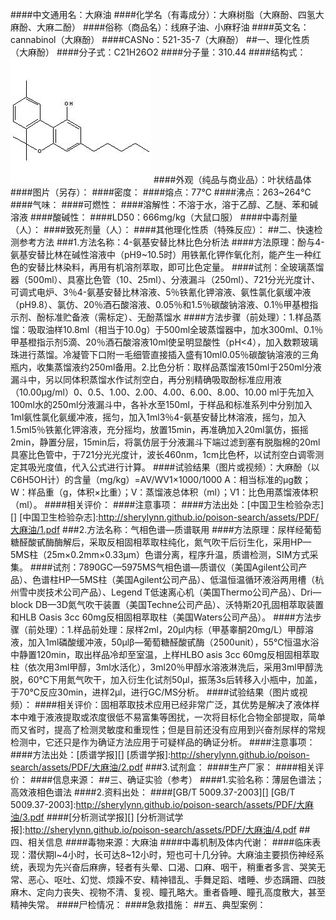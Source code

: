 ####中文通用名：大麻油
####化学名（有毒成分）：大麻树脂（大麻酚、四氢大麻酚、大麻二酚）
####俗称（商品名）：线麻子油、小麻籽油
####英文名：cannabinol（大麻酚）
####CASNo：521-35-7（大麻酚）
##一、理化性质（大麻酚）
####分子式：C21H26O2
####分子量：310.44
####结构式：![结构式](./assets/duwu/大麻油/@0结构式.jpg)
####外观（纯品与商业品）：叶状结晶体
####图片（另存）：
####密度：
####熔点：77℃
####沸点：263~264℃
####气味：
####可燃性：
####溶解性：不溶于水，溶于乙醇、乙醚、苯和碱溶液
####酸碱性：
####LD50：666mg/kg（大鼠口服）
####中毒剂量（人）：
####致死剂量（人）：
####其他理化性质（特殊反应）：
##二、快速检测参考方法
###1.方法名称：4-氨基安替比林比色分析法
####方法原理：酚与4-氨基安替比林在碱性溶液中（pH9~10.5时）用铁氰化钾作氧化剂，能产生一种红色的安替比林染料，再用有机溶剂萃取，即可比色定量。
####试剂：全玻璃蒸馏器（500ml）、具塞比色管（10、25ml）、分液漏斗（250ml）、721分光光度计、可调式电炉、3％4-氨基安替比林溶液、5％铁氰化钾溶液、氨性氯化氨缓冲液（pH9.8）、氯仿、20％酒石酸溶液、0.05％和1.5％碳酸钠溶液、0.1％甲基橙指示剂、酚标准贮备液（需标定）、无酚蒸馏水
####方法步骤（前处理）：1.样品蒸馏：吸取油样10.8ml（相当于10.0g）于500ml全玻蒸馏器中，加水300ml、0.1％甲基橙指示剂5滴、20％酒石酸溶液10ml使呈明显酸性（pH<4），加入数颗玻璃珠进行蒸馏。冷凝管下口附一毛细管直接插入盛有10ml0.05％碳酸钠溶液的三角瓶内，收集蒸馏液约250ml备用。2.比色分析：取样品蒸馏液150ml于250ml分液漏斗中，另以同体积蒸馏水作试剂空白，再分别精确吸取酚标准应用液（10.00μg/ml）0、0.5、1.00、2.00、4.00、6.00、8.00、10.00 ml于先加入100ml水的250ml分液漏斗中，各补水至150ml，于样品和标准系列中分别加入1ml氨性氯化氨缓冲液，摇匀，加入1ml3％4-氨基安替比林溶液，摇匀，加入1.5ml5％铁氰化钾溶液，充分摇均，放置15min，再准确加入20ml氯仿，振摇2min，静置分层，15min后，将氯仿层于分液漏斗下端过滤到塞有脱脂棉的20ml具塞比色管中，于721分光光度计，波长460nm，1cm比色杯，以试剂空白调零测定其吸光度值，代入公式进行计算。
####试验结果（图片或视频）：大麻酚（以C6H5OH计）的含量（mg/kg）=AV/WV1×1000/1000 A：相当标准的μg数；W：样品重（g，体积×比重）；V：蒸馏液总体积（ml）；V1：比色用蒸馏液体积（ml）。
####相关评价：
####注意事项：
####方法出处：[中国卫生检验杂志][]
[中国卫生检验杂志]:http://sherylynn.github.io/poison-search/assets/PDF/大麻油/1.pdf
###2.方法名称：气相色谱—质谱联用
####方法原理：尿样经葡萄糖醛酸甙酶酶解后，采取反相固相萃取柱纯化，氮气吹干后衍生化，采用HP—5MS柱（25m×0.2mm×0.33μm）色谱分离，程序升温，质谱检测，SIM方式采集。
####试剂：7890GC—5975MS气相色谱—质谱仪（美国Agilent公司产品）、色谱柱HP—5MS柱（美国Agilent公司产品）、低温恒温循环液浴两用槽（杭州雪中炭技术公司产品）、Legend T低速离心机（美国Thermo公司产品）、Dri—block DB—3D氮气吹干装置（美国Techne公司产品）、沃特斯20孔固相萃取装置和HLB Oasis 3cc 60mg反相固相萃取柱（美国Waters公司产品）。
####方法步骤（前处理）：1.样品前处理：尿样2ml，20μl内标（甲基睾酮20mg/L）甲醇溶液，加入1ml磷酸缓冲液，50μlβ—葡萄糖醛酸甙酶（2500unit），55℃恒温水浴中静置120min，取出样品冷却至室温，上样HLBO asis 3cc 60mg反相固相萃取柱（依次用3ml甲醇，3ml水活化），3ml20％甲醇水溶液淋洗后，采用3ml甲醇洗脱，60℃下用氮气吹干，加入衍生化试剂50μl，振荡3s后转移入小瓶中，加盖，于70℃反应30min，进样2μl，进行GC/MS分析。
####试验结果（图片或视频）：
####相关评价：固相萃取技术应用已经非常广泛，其优势是解决了液体样本中难于液液提取或浓度很低不易富集等困扰，一次将目标化合物全部提取，简单而又省时，提高了检测灵敏度和重现性；但是目前还没有应用到兴奋剂尿样的常规检测中，它还只是作为确证方法应用于可疑样品的确证分析。
####注意事项：
####方法出处：[质谱学报][]
[质谱学报]:http://sherylynn.github.io/poison-search/assets/PDF/大麻油/2.pdf
###3.试剂盒：
####生产厂家：
####相关评价：
####信息来源：
##三、确证实验（参考）
####1.实验名称：薄层色谱法；高效液相色谱法
####2.资料出处：
####[GB/T 5009.37-2003][]
[GB/T 5009.37-2003]:http://sherylynn.github.io/poison-search/assets/PDF/大麻油/3.pdf
####[分析测试学报][]
[分析测试学报]:http://sherylynn.github.io/poison-search/assets/PDF/大麻油/4.pdf
##四、相关信息
####毒物来源：大麻油
####中毒机制及体内代谢：
####临床表现：潜伏期l~4小时，长可达8~12小时，短也可十几分钟。大麻油主要损伤神经系统，表现为先兴奋后麻痹，轻者有头晕、口渴、口麻、咽干，稍重者多言、哭笑无常、恶心、呕吐、幻觉、烦躁不安、精神错乱、手舞足蹈、嗜睡、步态蹒跚、四肢麻木、定向力丧失、视物不清、复视、瞳孔略大。重者昏睡、瞳孔高度散大，甚至精神失常。
####尸检情况：
####急救措施：
##五、典型案例：
